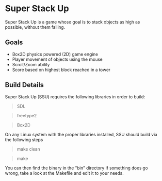 Super Stack Up
==============

Super Stack Up is a game whose goal is to stack objects as high as possible, without them falling.

Goals
-----
* Box2D physics powered (2D) game engine
* Player movement of objects using the mouse
* Scroll/Zoom ability
* Score based on highest block reached in a tower

Build Details
-------------

Super Stack Up (SSU) requires the following libraries in order to build:
>SDL

>freetype2

>Box2D

On any Linux system with the proper libraries installed, SSU should build via the following steps
>make clean

>make

You can then find the binary in the "bin" directory
If something does go wrong, take a look at the Makefile and edit it to your needs.